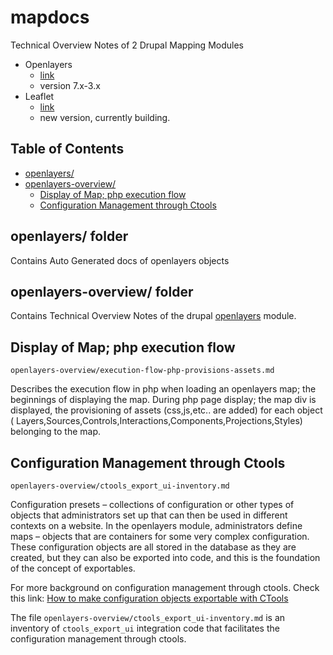 # mapdocs
Technical Overview Notes of 2 Drupal Mapping Modules

- Openlayers
  * <a href="https://www.drupal.org/project/openlayers" target="_blank">link</a>
  * version 7.x-3.x
- Leaflet
  * <a href="https://www.drupal.org/project/leaflet" target="_blank">link</a>
  * new version, currently building.

## Table of Contents

- [openlayers/](#s1)
- [openlayers-overview/](#s2)
  * [Display of Map; php execution flow](#s2.1)
  * [Configuration Management through Ctools](#s2.2)


<a name="s1"></a>
## openlayers/ folder

Contains Auto Generated docs of openlayers objects

<a name="s2"></a>
## openlayers-overview/ folder

Contains Technical Overview Notes of the drupal <a href="https://www.drupal.org/project/openlayers" target="_blank">openlayers</a> module.

<a name="s2.1"></a>
## Display of Map; php execution flow
`openlayers-overview/execution-flow-php-provisions-assets.md`

Describes the execution flow in php when loading an openlayers map; the beginnings of displaying the map. During php page display; the map div is displayed, the provisioning of assets (css,js,etc.. are added) for each object  (
Layers,Sources,Controls,Interactions,Components,Projections,Styles) belonging to the map.

<a name="s2.2"></a>
## Configuration Management through Ctools
`openlayers-overview/ctools_export_ui-inventory.md`

Configuration presets – collections of configuration or other types of objects that administrators set up that can then be used in different contexts on a website. In the openlayers module, administrators define maps – objects that are containers for some very complex configuration. These configuration objects are all stored in the database as they are created, but they can also be exported into code, and this is the foundation of the concept of exportables.

For more background on configuration management through ctools. Check this link:
<a href="https://www.drupal.org/node/928026" target="_blank">How to make configuration objects exportable with CTools</a>

The file `openlayers-overview/ctools_export_ui-inventory.md` is an inventory of `ctools_export_ui` integration code that facilitates the configuration management through ctools.
